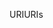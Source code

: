 <span data-ttu-id="be1bc-101">URI</span><span class="sxs-lookup"><span data-stu-id="be1bc-101">URIs</span></span>